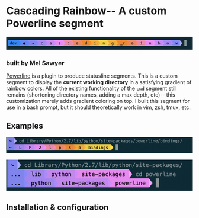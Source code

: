 # Cascading Rainbow-- A custom Powerline segment

![woot](1.png)

### built by Mel Sawyer

[Powerline](https://powerline.readthedocs.io/en/master/) is a plugin to produce statusline segments. This is a custom segment to display the **current working directory** in a satisfying gradient of rainbow colors. All of the existing functionality of the `cwd` segment still remains (shortening directory names, adding a max depth, etc)-- this customization merely adds gradient coloring on top. I built this segment for use in a bash prompt, but it should theoretically work in vim, zsh, tmux, etc. 

## Examples
![woot](2.png)

![woot](3.png)


## Installation & configuration

